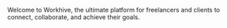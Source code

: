 
 Welcome to Workhive, the ultimate platform for freelancers and clients to connect, collaborate, and achieve their goals.
 
